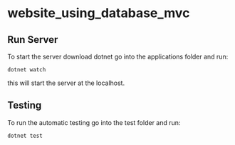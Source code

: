 # website_using_database_mvc
## Run Server

To start the server download dotnet go into the applications folder and run:
```
dotnet watch
```
this will start the server at the localhost.

## Testing
To run the automatic testing go into the test folder and run:
```
dotnet test
```
